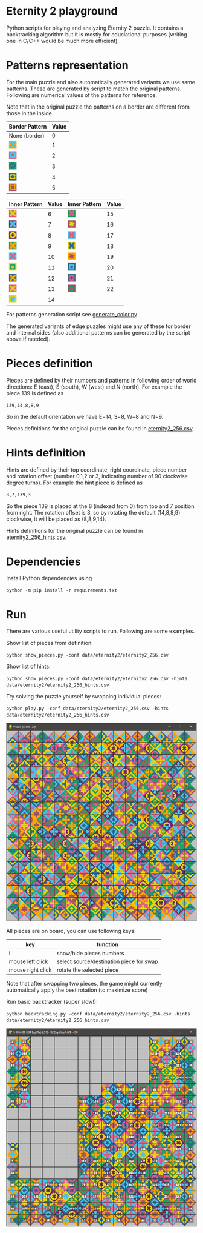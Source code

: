 # Eternity 2 playground

Python scripts for playing and analyzing Eternity 2 puzzle. It contains a backtracking algorithm but it is mostly for educiational purposes (writing one in C/C++ would be much more efficient).

# Patterns representation
For the main puzzle and also automatically generated variants we use same patterns. These are generated by script to match the original patterns. Following are numerical values of the patterns for reference.

Note that in the original puzzle the patterns on a border are different from those in the inside.


|  Border Pattern | Value      |
| ----------- | ----------- |
| None (border) |0 | 
| <img src="./data/eternity2/color1.png" height=20> |1 | 
| <img src="./data/eternity2/color2.png" height=20> |2 | 
| <img src="./data/eternity2/color3.png" height=20> |3 | 
| <img src="./data/eternity2/color4.png" height=20> |4 | 
| <img src="./data/eternity2/color5.png" height=20> |5 |


|  Inner Pattern | Value    | Inner Pattern | Value      |
| ----------- | ----------- | ----------- | ----------- |
| <img src="./data/eternity2/color6.png" height=20> |6 | <img src="./data/eternity2/color15.png" height=20> |15 | 
| <img src="./data/eternity2/color7.png" height=20> |7 | <img src="./data/eternity2/color16.png" height=20> |16 | 
| <img src="./data/eternity2/color8.png" height=20> |8 | <img src="./data/eternity2/color17.png" height=20> |17 | 
| <img src="./data/eternity2/color9.png" height=20> |9 | <img src="./data/eternity2/color18.png" height=20> |18 | 
| <img src="./data/eternity2/color10.png" height=20> |10 | <img src="./data/eternity2/color19.png" height=20> |19 | 
| <img src="./data/eternity2/color11.png" height=20> |11 | <img src="./data/eternity2/color20.png" height=20> |20 | 
| <img src="./data/eternity2/color12.png" height=20> |12 | <img src="./data/eternity2/color21.png" height=20> |21 | 
| <img src="./data/eternity2/color13.png" height=20> |13 | <img src="./data/eternity2/color22.png" height=20> |22 | 
| <img src="./data/eternity2/color14.png" height=20> |14 |   | 

For patterns generation script see [generate_color.py](./data/eternity2/generate_color.py) 

The generated variants of edge puzzles might use any of these for border and internal sides (also additional patterns can be generated by the script above if needed).

# Pieces definition

Pieces are defined by their numbers and patterns in following order of world directions: E (east), S (south), W (west) and N (north). For example the piece 139 is defined as 

`139,14,8,8,9`

So in the default orientation we have E=14, S=8, W=8 and N=9.

Pieces definitions for the original puzzle can be found in [eternity2_256.csv](./data/eternity2/eternity2_256.csv).

# Hints definition

Hints are defined by their top coordinate, right coordinate, piece number and rotation offset (number 0,1,2 or 3, indicating number of 90 clockwise degree turns). For example the hint piece is defined as

`8,7,139,3`

So the piece 139 is placed at the 8 (indexed from 0) from top and 7 position from right. The rotation offset is 3, so by rotating the default (14,8,8,9) clockwise, it will be placed as (8,8,9,14).

Hints definitions for the original puzzle can be found in [eternity2_256_hints.csv](./data/eternity2/eternity2_256_hints.csv).

# Dependencies

Install Python dependencies using

`python -m pip install -r requirements.txt`


# Run

There are various useful utility scripts to run. Following are some examples.

Show list of pieces from definition:

`python show_pieces.py -conf data/eternity2/eternity2_256.csv`

Show list of hints:

`python show_pieces.py -conf data/eternity2/eternity2_256.csv -hints data/eternity2/eternity2_256_hints.csv`

Try solving the puzzle yourself by swapping individual pieces:

`python play.py -conf data/eternity2/eternity2_256.csv -hints data/eternity2/eternity2_256_hints.csv`

<img src="./data/preview_play.png">

All pieces are on board, you can use following keys:

| key | function |
| --- | --- |
| i | show/hide pieces numbers   |
| mouse left click | select source/destination piece for swap   |
| mouse right click | rotate the selected piece   |

Note that after swapping two pieces, the game might currently automatically apply the best rotation (to maximize score)

Run basic backtracker (super slow!):

`python backtracking.py -conf data/eternity2/eternity2_256.csv -hints data/eternity2/eternity2_256_hints.csv`

<img src="./data/preview_backtracking.png">